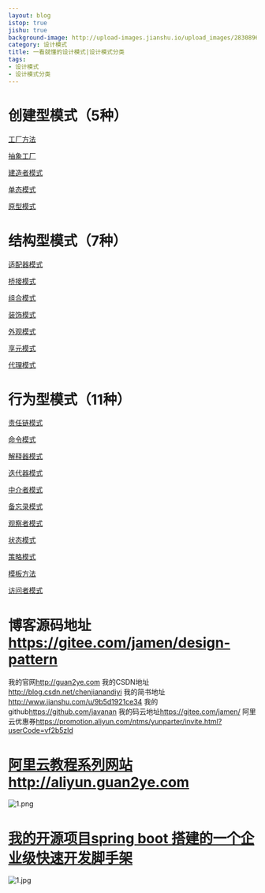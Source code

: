 ```yaml
---
layout: blog
istop: true
jishu: true
background-image: http://upload-images.jianshu.io/upload_images/2830896-cf3bc82ef876bacc.png?imageMogr2/auto-orient/strip%7CimageView2/2/w/1240
category: 设计模式
title: 一看就懂的设计模式|设计模式分类
tags:
- 设计模式
- 设计模式分类
---
```



#  创建型模式（5种）

[工厂方法](http://www.guan2ye.com/2018/03/01/一看就懂的设计模式-工厂方法模式.html)


 [抽象工厂](http://www.guan2ye.com/2018/03/01/一看就懂的设计模式-抽象工厂.html)

[ 建造者模式](http://www.guan2ye.com/2018/03/01/一看就懂的设计模式-建造者模式.html)

[单态模式](http://www.guan2ye.com/2018/03/01/一看就懂的设计模式-单态模式.html)

 [原型模式](http://www.guan2ye.com/2018/03/01/一看就懂的设计模式-原型模式.html)

# 结构型模式（7种）

[适配器模式](http://www.guan2ye.com/2018/03/01/一看就懂的设计模式-适配器模式.html)

[桥接模式](http://www.guan2ye.com/2018/03/01/一看就懂的设计模式-桥接模式.html)

[组合模式](http://www.guan2ye.com/2018/03/01/一看就懂的设计模式-组合模式.html)

[装饰模式](http://www.guan2ye.com/2018/03/01/一看就懂的设计模式-装饰模式.html)

[外观模式](http://www.guan2ye.com/2018/03/01/一看就懂的设计模式-外观模式.html)

[享元模式](http://www.guan2ye.com/2018/03/01/一看就懂的设计模式-享元模式.html)

[代理模式](http://www.guan2ye.com/2018/03/01/一看就懂的设计模式-代理模式.html)


# 行为型模式（11种）


[责任链模式](http://www.guan2ye.com/2018/03/01/一看就懂的设计模式-责任链模式.html)

[命令模式](http://www.guan2ye.com/2018/03/01/一看就懂的设计模式-命令模式.html)

[解释器模式](http://www.guan2ye.com/2018/03/01/一看就懂的设计模式-解释器模式.html)

[迭代器模式](http://www.guan2ye.com/2018/03/01/一看就懂的设计模式-迭代器模式.html)

[中介者模式](http://www.guan2ye.com/2018/03/01/一看就懂的设计模式-中介者模式.html)

[备忘录模式](http://www.guan2ye.com/2018/03/01/一看就懂的设计模式-备忘录模式.html)

[观察者模式](http://www.guan2ye.com/2018/03/01/一看就懂的设计模式-观察者模式.html)

[状态模式](http://www.guan2ye.com/2018/03/01/一看就懂的设计模式-状态模式.html)

[策略模式](http://www.guan2ye.com/2018/03/01/一看就懂的设计模式-策略模式.html)

[模板方法](http://www.guan2ye.com/2018/03/01/一看就懂的设计模式-模板方法.html)

[访问者模式](http://www.guan2ye.com/2018/03/01/一看就懂的设计模式-访问者模式.html)

# 博客源码地址<https://gitee.com/jamen/design-pattern>

我的官网<http://guan2ye.com>
我的CSDN地址<http://blog.csdn.net/chenjianandiyi>
我的简书地址<http://www.jianshu.com/u/9b5d1921ce34>
我的github<https://github.com/javanan>
我的码云地址<https://gitee.com/jamen/>
阿里云优惠券<https://promotion.aliyun.com/ntms/yunparter/invite.html?userCode=vf2b5zld>
# **[阿里云教程系列网站http://aliyun.guan2ye.com](http://aliyun.guan2ye.com)**
![1.png](http://upload-images.jianshu.io/upload_images/2830896-5b23cf095c19945d.png?imageMogr2/auto-orient/strip%7CimageView2/2/w/1240)
# **[我的开源项目spring boot 搭建的一个企业级快速开发脚手架](https://gitee.com/jamen/slife)**
![1.jpg](http://upload-images.jianshu.io/upload_images/2830896-66de965f818533c5.jpg?imageMogr2/auto-orient/strip%7CimageView2/2/w/1240)
